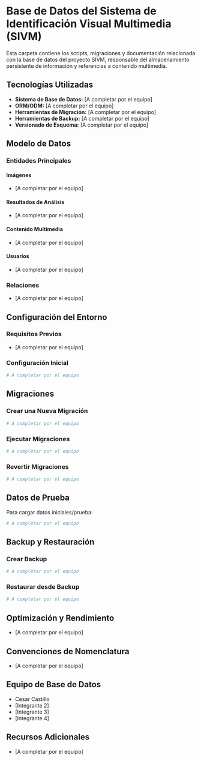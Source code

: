 # Base de Datos del Sistema de Identificación Visual Multimedia (SIVM)

Esta carpeta contiene los scripts, migraciones y documentación relacionada con la base de datos del proyecto SIVM, responsable del almacenamiento persistente de información y referencias a contenido multimedia.

## Tecnologías Utilizadas

- **Sistema de Base de Datos:** [A completar por el equipo]
- **ORM/ODM:** [A completar por el equipo]
- **Herramientas de Migración:** [A completar por el equipo]
- **Herramientas de Backup:** [A completar por el equipo]
- **Versionado de Esquema:** [A completar por el equipo]

## Modelo de Datos

### Entidades Principales

#### Imágenes
- [A completar por el equipo]

#### Resultados de Análisis
- [A completar por el equipo]

#### Contenido Multimedia
- [A completar por el equipo]

#### Usuarios
- [A completar por el equipo]

### Relaciones

- [A completar por el equipo]

## Configuración del Entorno

### Requisitos Previos
- [A completar por el equipo]

### Configuración Inicial

```bash
# A completar por el equipo
```

## Migraciones

### Crear una Nueva Migración

```bash
# A completar por el equipo
```

### Ejecutar Migraciones

```bash
# A completar por el equipo
```

### Revertir Migraciones

```bash
# A completar por el equipo
```

## Datos de Prueba

Para cargar datos iniciales/prueba:

```bash
# A completar por el equipo
```

## Backup y Restauración

### Crear Backup

```bash
# A completar por el equipo
```

### Restaurar desde Backup

```bash
# A completar por el equipo
```

## Optimización y Rendimiento

- [A completar por el equipo]

## Convenciones de Nomenclatura

- [A completar por el equipo]

## Equipo de Base de Datos

- Cesar Castillo
- [Integrante 2]
- [Integrante 3]
- [Integrante 4]

## Recursos Adicionales

- [A completar por el equipo]